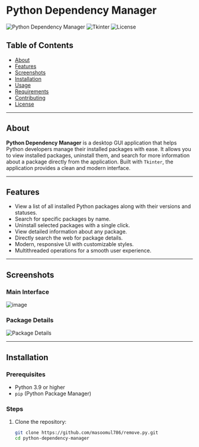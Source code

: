 # Python Dependency Manager

![Python Dependency Manager](https://img.shields.io/badge/Python-v3.9%2B-blue) ![Tkinter](https://img.shields.io/badge/Tkinter-GUI-green) ![License](https://img.shields.io/badge/License-MIT-lightgrey)

## Table of Contents
- [About](#about)
- [Features](#features)
- [Screenshots](#screenshots)
- [Installation](#installation)
- [Usage](#usage)
- [Requirements](#requirements)
- [Contributing](#contributing)
- [License](#license)

---

## About

**Python Dependency Manager** is a desktop GUI application that helps Python developers manage their installed packages with ease. It allows you to view installed packages, uninstall them, and search for more information about a package directly from the application. Built with `Tkinter`, the application provides a clean and modern interface.

---

## Features

- View a list of all installed Python packages along with their versions and statuses.
- Search for specific packages by name.
- Uninstall selected packages with a single click.
- View detailed information about any package.
- Directly search the web for package details.
- Modern, responsive UI with customizable styles.
- Multithreaded operations for a smooth user experience.

---

## Screenshots

### Main Interface
![image](https://github.com/user-attachments/assets/33d673fb-e769-4038-b6d7-91428514e9dd)


### Package Details
![Package Details](https://via.placeholder.com/600x400.png?text=Package+Details)

---

## Installation

### Prerequisites
- Python 3.9 or higher
- `pip` (Python Package Manager)

### Steps
1. Clone the repository:
   ```bash
   git clone https://github.com/masoomul786/remove.py.git
   cd python-dependency-manager
